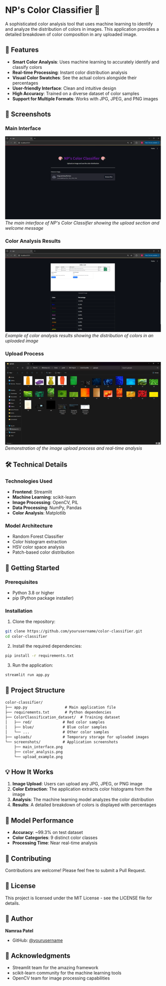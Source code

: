 # NP's Color Classifier 🎨

A sophisticated color analysis tool that uses machine learning to identify and analyze the distribution of colors in images. This application provides a detailed breakdown of color composition in any uploaded image.

## 🌟 Features

- **Smart Color Analysis**: Uses machine learning to accurately identify and classify colors
- **Real-time Processing**: Instant color distribution analysis
- **Visual Color Swatches**: See the actual colors alongside their percentages
- **User-friendly Interface**: Clean and intuitive design
- **High Accuracy**: Trained on a diverse dataset of color samples
- **Support for Multiple Formats**: Works with JPG, JPEG, and PNG images

## 📸 Screenshots

### Main Interface
![Main Interface](screenshots/main_interface.png)
*The main interface of NP's Color Classifier showing the upload section and welcome message*

### Color Analysis Results
![Color Analysis](screenshots/color_analysis.png)
*Example of color analysis results showing the distribution of colors in an uploaded image*

### Upload Process
![Upload Example](screenshots/upload_example.png)
*Demonstration of the image upload process and real-time analysis*

## 🛠️ Technical Details

### Technologies Used
- **Frontend**: Streamlit
- **Machine Learning**: scikit-learn
- **Image Processing**: OpenCV, PIL
- **Data Processing**: NumPy, Pandas
- **Color Analysis**: Matplotlib

### Model Architecture
- Random Forest Classifier
- Color histogram extraction
- HSV color space analysis
- Patch-based color distribution

## 🚀 Getting Started

### Prerequisites
- Python 3.8 or higher
- pip (Python package installer)

### Installation

1. Clone the repository:
```bash
git clone https://github.com/yourusername/color-classifier.git
cd color-classifier
```

2. Install the required dependencies:
```bash
pip install -r requirements.txt
```

3. Run the application:
```bash
streamlit run app.py
```

## 📁 Project Structure

```
color-classifier/
├── app.py                 # Main application file
├── requirements.txt       # Python dependencies
├── ColorClassification_dataset/  # Training dataset
│   ├── red/              # Red color samples
│   ├── blue/             # Blue color samples
│   └── ...               # Other color samples
├── uploads/              # Temporary storage for uploaded images
└── screenshots/          # Application screenshots
    ├── main_interface.png
    ├── color_analysis.png
    └── upload_example.png
```

## 💡 How It Works

1. **Image Upload**: Users can upload any JPG, JPEG, or PNG image
2. **Color Extraction**: The application extracts color histograms from the image
3. **Analysis**: The machine learning model analyzes the color distribution
4. **Results**: A detailed breakdown of colors is displayed with percentages

## 🎯 Model Performance

- **Accuracy**: ~99.3% on test dataset
- **Color Categories**: 9 distinct color classes
- **Processing Time**: Near real-time analysis

## 🤝 Contributing

Contributions are welcome! Please feel free to submit a Pull Request.

## 📝 License

This project is licensed under the MIT License - see the LICENSE file for details.

## 👤 Author

**Namraa Patel**
- GitHub: [@yourusername](https://github.com/yourusername)

## 🙏 Acknowledgments

- Streamlit team for the amazing framework
- scikit-learn community for the machine learning tools
- OpenCV team for image processing capabilities 